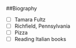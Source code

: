##Biography 
- [ ] Tamara Fultz
- [ ] Richfield, Pennsylvania
- [ ] Pizza
- [ ] Reading Italian books
